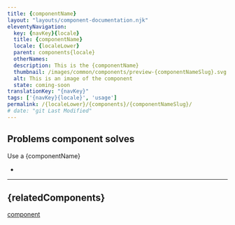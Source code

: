 ```yaml
---
title: {componentName}
layout: "layouts/component-documentation.njk"
eleventyNavigation:
  key: {navKey}{locale}
  title: {componentName}
  locale: {localeLower}
  parent: components{locale}
  otherNames:
  description: This is the {componentName}
  thumbnail: /images/common/components/preview-{componentNameSlug}.svg
  alt: This is an image of the component
  state: coming-soon
translationKey: "{navKey}"
tags: ['{navKey}{locale}', 'usage']
permalink: /{localeLower}/{components}/{componentNameSlug}/
# date: "git Last Modified"
---
```


## Problems component solves

Use a {componentName}

-

<hr/>

## {relatedComponents}

<a href="" class="link-light">component</a>
